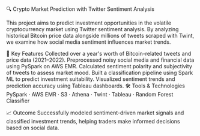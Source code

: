 🔍 Crypto Market Prediction with Twitter Sentiment Analysis

This project aims to predict investment opportunities in the volatile cryptocurrency market using Twitter sentiment analysis. By analyzing historical Bitcoin price data alongside millions of tweets scraped with Twint, we examine how social media sentiment influences market trends.

🧠 Key Features
Collected over a year's worth of Bitcoin-related tweets and price data (2021–2022).
Preprocessed noisy social media and financial data using PySpark on AWS EMR.
Calculated sentiment polarity and subjectivity of tweets to assess market mood.
Built a classification pipeline using Spark ML to predict investment suitability.
Visualized sentiment trends and prediction accuracy using Tableau dashboards.
🛠️ Tools & Technologies
PySpark · AWS EMR · S3 · Athena · Twint · Tableau · Random Forest Classifier

📈 Outcome
Successfully modeled sentiment-driven market signals and classified investment trends, helping traders make informed decisions based on social data.
